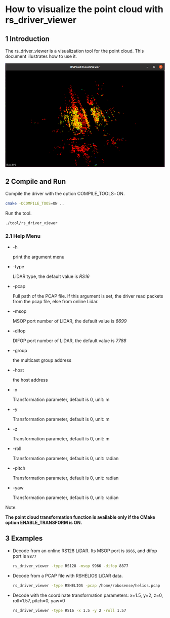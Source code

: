# How to visualize the point cloud with rs_driver_viewer

## 1 Introduction

The rs_driver_viewer is a visualization tool for the point cloud. This document illustrates how to use it.

![](../img/14_rs_driver_viewer_point_cloud.png)

## 2 Compile and Run

Compile the driver with the option COMPILE_TOOLS=ON. 

```bash
cmake -DCOMPILE_TOOS=ON ..
```

Run the tool.

```bash
./tool/rs_driver_viewer 
```

### 2.1 Help Menu

- -h

   print the argument menu 

- -type

   LiDAR type, the default value is *RS16*

- -pcap

   Full path of the PCAP file. If this argument is set, the driver read packets from the pcap file, else from online Lidar. 

- -msop

   MSOP port number of LiDAR, the default value is *6699*

- -difop

   DIFOP port number of LiDAR, the default value is *7788*
   
- -group

   the multicast group address

- -host

   the host address

- -x

   Transformation parameter, default is 0, unit: m

- -y

   Transformation parameter, default is 0, unit: m

- -z

   Transformation parameter, default is 0, unit: m

- -roll

   Transformation parameter, default is 0, unit: radian

- -pitch

   Transformation parameter, default is 0, unit: radian

- -yaw

   Transformation parameter, default is 0, unit: radian

Note:

**The point cloud transformation function is available only if the CMake option ENABLE_TRANSFORM is ON.**

## 3 Examples

- Decode from an online RS128 LiDAR. Its MSOP port is ```9966```, and difop port is ```8877```

  ```bash
  rs_driver_viewer -type RS128 -msop 9966 -difop 8877 
  ```

- Decode from a PCAP file with RSHELIOS LiDAR data.

  ```bash
  rs_driver_viewer -type RSHELIOS -pcap /home/robosense/helios.pcap
  ```

- Decode with the coordinate transformation parameters: x=1.5, y=2, z=0, roll=1.57, pitch=0, yaw=0

  ```bash
  rs_driver_viewer -type RS16 -x 1.5 -y 2 -roll 1.57 
  ```

  

